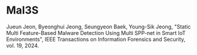 # Mal3S
Jueun Jeon, Byeonghui Jeong, Seungyeon Baek, Young-Sik Jeong, "Static Multi Feature-Based Malware Detection Using Multi SPP-net in Smart IoT Environments", IEEE Transactions on Information Forensics and Security, vol. 19, 2024.
